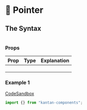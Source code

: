 # 🚧 Pointer

## The Syntax

```jsx

```

### Props

| Prop | Type | Explanation |
| ---- | ---- | ----------- |
| ` `  | ` `  |             |

### Example 1

[CodeSandbox](https://f0524.csb.app/modal)

```jsx title/App.js
import {} from "kantan-components";
```
